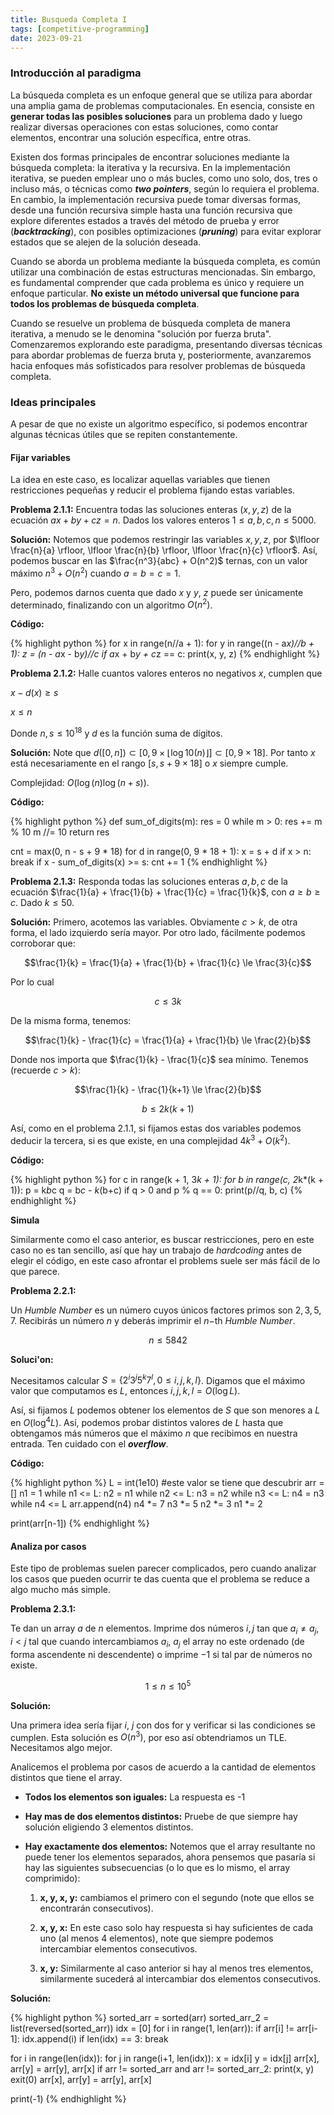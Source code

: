 ```yaml
---
title: Busqueda Completa I
tags: [competitive-programming]
date: 2023-09-21
---
```



### Introducción al paradigma

La búsqueda completa es un enfoque general que se utiliza para abordar una amplia gama de problemas computacionales. En esencia, consiste en __generar todas las posibles soluciones__ para un problema dado y luego realizar diversas operaciones con estas soluciones, como contar elementos, encontrar una solución específica, entre otras.

Existen dos formas principales de encontrar soluciones mediante la búsqueda completa: la iterativa y la recursiva. En la implementación iterativa, se pueden emplear uno o más bucles, como uno solo, dos, tres o incluso más, o técnicas como ___two pointers___, según lo requiera el problema. En cambio, la implementación recursiva puede tomar diversas formas, desde una función recursiva simple hasta una función recursiva que explore diferentes estados a través del método de prueba y error (___backtracking___), con posibles optimizaciones (___pruning___) para evitar explorar estados que se alejen de la solución deseada.

Cuando se aborda un problema mediante la búsqueda completa, es común utilizar una combinación de estas estructuras mencionadas. Sin embargo, es fundamental comprender que cada problema es único y requiere un enfoque particular. __No existe un método universal que funcione para todos los problemas de búsqueda completa__.

Cuando se resuelve un problema de búsqueda completa de manera iterativa, a menudo se le denomina "solución por fuerza bruta". Comenzaremos explorando este paradigma, presentando diversas técnicas para abordar problemas de fuerza bruta y, posteriormente, avanzaremos hacia enfoques más sofisticados para resolver problemas de búsqueda completa.

### Ideas principales

A pesar de que no existe un algoritmo específico, si podemos encontrar algunas técnicas útiles que se repiten constantemente.

#### Fijar variables

La idea en este caso, es localizar aquellas variables que tienen restricciones pequeñas y reducir el problema fijando estas variables.

__Problema 2.1.1:__ Encuentra todas las soluciones enteras $(x, y, z)$ de la ecuación $ax + by + cz = n$. Dados los valores enteros $1\le a, b, c, n\le 5000$.

__Solución:__ Notemos que podemos restringir las variables $x, y, z$, por $\lfloor \frac{n}{a} \rfloor, \lfloor \frac{n}{b} \rfloor, \lfloor \frac{n}{c} \rfloor$. Así, podemos buscar en las $\frac{n^3}{abc} + O(n^2)$ ternas, con un valor máximo $n^3 + O(n^2)$ cuando $a=b=c=1$.

Pero, podemos darnos cuenta que dado $x$ y $y$, $z$ puede ser únicamente determinado, finalizando con un algoritmo $O(n^2)$.

__Código:__

{% highlight python %}
for x in range(n//a + 1):
    for y in range((n - a*x)//b + 1):
        z = (n - a*x - b*y)//c
        if a*x + b*y + c*z == c:
            print(x, y, z)
{% endhighlight %}

__Problema 2.1.2:__ Halle cuantos valores enteros no negativos $x$, cumplen que 

$x - d(x) \ge s$

$x \le n$

Donde $n, s \le {10}^{18}$ y $d$ es la función suma de dígitos.

__Solución:__ Note que $d([0, n]) \subset [0, 9 \times \lfloor \log10(n) \rfloor] \subset [0, 9 \times 18]$. Por tanto $x$ está necesariamente en el rango $[s, s + 9\times 18]$ o $x$ siempre cumple.

Complejidad: $O(\log (n) \log (n+s))$.

__Código:__

{% highlight python %}
def sum_of_digits(m):
    res = 0
    while m > 0:
        res += m % 10
        m //= 10
    return res

cnt = max(0, n - s + 9 * 18)
for d in range(0, 9 * 18 + 1):
    x = s + d
    if x > n: break
    if x - sum_of_digits(x) >= s:
        cnt += 1
{% endhighlight %}

__Problema 2.1.3:__ Responda todas las soluciones enteras $a, b, c$ de la ecuación $\frac{1}{a} + \frac{1}{b} + \frac{1}{c} = \frac{1}{k}$, con $a \ge b \ge c$. Dado $k \le 50$.

__Solución:__ Primero, acotemos las variables. Obviamente $c > k$, de otra forma, el lado izquierdo sería mayor. Por otro lado, fácilmente podemos corroborar que:

$$\frac{1}{k} = \frac{1}{a} + \frac{1}{b} + \frac{1}{c} \le \frac{3}{c}$$

Por lo cual

$$c \le 3k$$

De la misma forma, tenemos:

$$\frac{1}{k} - \frac{1}{c} = \frac{1}{a} + \frac{1}{b} \le \frac{2}{b}$$

Donde nos importa que $\frac{1}{k} - \frac{1}{c}$ sea mínimo. Tenemos (recuerde $c > k$):

$$\frac{1}{k} - \frac{1}{k+1} \le \frac{2}{b}$$

$$b \le 2 k (k + 1)$$

Así, como en el problema 2.1.1, si fijamos estas dos variables podemos deducir la tercera, si es que existe, en una complejidad $4k^3 + O(k^2)$.

__Código:__

{% highlight python %}
for c in range(k + 1, 3*k + 1):
    for b in range(c, 2*k*(k + 1)):
        p = k*b*c
        q = b*c - k*(b+c) 
        if q > 0 and p % q == 0:
            print(p//q, b, c)
{% endhighlight %}

__Simula__

Similarmente como el caso anterior, es buscar restricciones, pero en este caso no es tan sencillo, así que hay un trabajo de _hardcoding_ antes de elegir el código, en este caso afrontar el problems suele ser más fácil de lo que parece.

__Problema 2.2.1:__

Un _Humble Number_ es un número cuyos únicos factores primos son $2,3,5,7$. Recibirás un número $n$ y deberás imprimir el $n-$th _Humble Number_.

$$n \le 5842$$

__Soluci\'on:__

Necesitamos calcular $S = \{2^i 3^j 5^k 7^l, 0 \le i, j, k, l\}$. Digamos que el máximo valor que computamos es $L$, entonces $i, j, k, l = O(\log L)$.

Así, si fijamos $L$ podemos obtener los elementos de $S$ que son menores a $L$ en $O(\log^4 L)$. Así, podemos probar distintos valores de $L$ hasta que obtengamos más números que el máximo $n$ que recibimos en nuestra entrada. Ten cuidado con el ___overflow___.

__Código:__

{% highlight python %}
L = int(1e10) #este valor se tiene que descubrir
arr = []
n1 = 1
while n1 <= L:
    n2 = n1
    while n2 <= L:
        n3 = n2
        while n3 <= L:
            n4 = n3
            while n4 <= L
                arr.append(n4)
                n4 *= 7
            n3 *= 5
        n2 *= 3
    n1 *= 2

print(arr[n-1])
{% endhighlight %}

#### Analiza por casos

Este tipo de problemas suelen parecer complicados, pero cuando analizar los casos que pueden ocurrir te das cuenta que el problema se reduce a algo mucho más simple.

__Problema 2.3.1:__

Te dan un array $a$ de $n$ elementos. Imprime dos números $i,j$ tan que $a_i \neq a_j$, $i < j$ tal que cuando intercambiamos $a_i$, $a_j$ el array no este ordenado 
(de forma ascendente ni descendente) o imprime $-1$ si tal par de números no existe.

$$1 \le n \le {10}^{5}$$

__Solución:__

Una primera idea sería fijar $i$, $j$ con dos for y verificar si las condiciones se cumplen. Esta solución es $O(n^3)$, por eso así obtendriamos un TLE. Necesitamos algo mejor.

Analicemos el problema por casos de acuerdo a la cantidad de elementos distintos que tiene el array.

- __Todos los elementos son iguales:__ La respuesta es -1 
    
- __Hay mas de dos elementos distintos:__ Pruebe de que siempre hay solución eligiendo 3 elementos distintos.

- __Hay exactamente dos elementos:__ Notemos que el array resultante no puede tener los elementos separados, ahora pensemos que pasaría si hay las siguientes subsecuencias (o lo que es lo mismo, el array comprimido):

    1. __x, y, x, y:__ cambiamos el primero con el segundo (note que ellos se encontrarán consecutivos).
    
    2. __x, y, x:__ En este caso solo hay respuesta si hay suficientes de cada uno (al menos 4 elementos), note que siempre podemos intercambiar elementos consecutivos.

    3. __x, y:__ Similarmente al caso anterior si hay al menos tres elementos, similarmente sucederá al intercambiar dos elementos consecutivos.

__Solución:__

{% highlight python %}
sorted_arr = sorted(arr)
sorted_arr_2 = list(reversed(sorted_arr))
idx = [0]
for i in range(1, len(arr)):
    if arr[i] != arr[i-1]:
        idx.append(i)
    if len(idx) == 3:
        break

for i in range(len(idx)):
    for j in range(i+1, len(idx)):
        x = idx[i]
        y = idx[j]
        arr[x], arr[y] = arr[y], arr[x]
        if arr != sorted_arr and arr != sorted_arr_2:
            print(x, y)
            exit(0)
        arr[x], arr[y] = arr[y], arr[x]

print(-1)
{% endhighlight %}